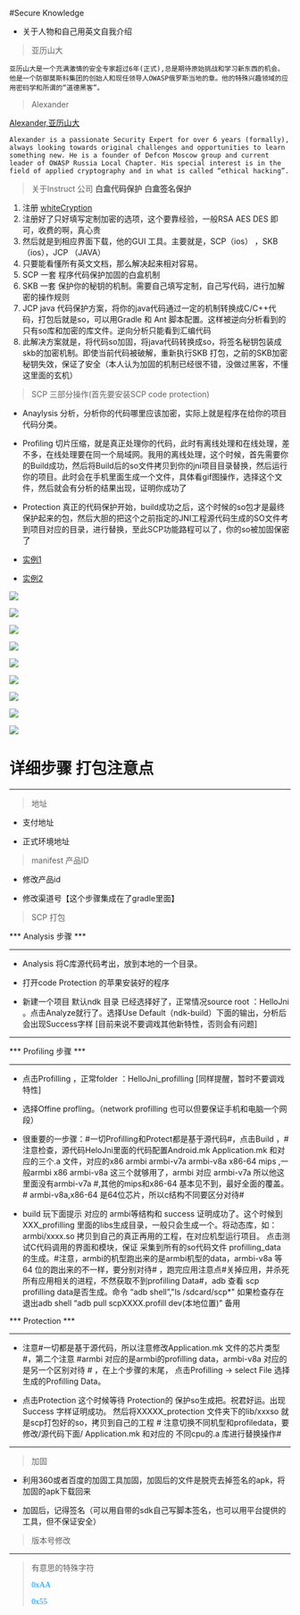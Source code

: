 #Secure Knowledge

[1]:http://antukh.com/blog/2015/01/19/malware-techniques-cheat-sheet/


* 关于人物和自己用英文自我介绍
> 亚历山大 

```
亚历山大是一个充满激情的安全专家超过6年(正式),总是期待原始挑战和学习新东西的机会。他是一个防御莫斯科集团的创始人和现任领导人OWASP俄罗斯当地的章。他的特殊兴趣领域的应用密码学和所谓的“道德黑客”。
```

>  Alexander
 
[Alexander,亚历山大](http://antukh.com/blog/2015/01/19/malware-techniques-cheat-sheet/
) 

```
Alexander is a passionate Security Expert for over 6 years (formally), always looking towards original challenges and opportunities to learn something new. He is a founder of Defcon Moscow group and current leader of OWASP Russia Local Chapter. His special interest is in the field of applied cryptography and in what is called “ethical hacking”. 
```


> 关于Instruct 公司 __白盒代码保护__  __白盒签名保护__


1. 注册 [whiteCryption](http://www.whitecryption.com/)
2. 注册好了只好填写定制加密的选项，这个要靠经验，一般RSA AES DES 即可，收费的啊，真心贵
3. 然后就是到相应界面下载，他的GUI 工具。主要就是，SCP（ios） ，SKB （ios），JCP （JAVA）
4. 只要能看懂所有英文文档，那么解决起来相对容易。
5. SCP 一套 程序代码保护加固的白盒机制
6. SKB 一套 保护你的秘钥的机制。需要自己填写定制，自己写代码，进行加解密的操作规则
7. JCP java 代码保护方案，将你的java代码通过一定的机制转换成C/C++代码，打包后就是so，可以用Gradle 和 Ant 脚本配置。这样被逆向分析看到的只有so库和加密的库文件。逆向分析只能看到汇编代码
8. 此解决方案就是，将代码so加固，将java代码转换成so，将签名秘钥包装成skb的加密机制。即使当前代码被破解，重新执行SKB 打包，之前的SKB加密秘钥失效，保证了安全（本人认为加固的机制已经很不错，没做过黑客，不懂这里面的玄机）


> SCP 三部分操作(首先要安装SCP code protection)

* Anaylysis  分析，分析你的代码哪里应该加密，实际上就是程序在给你的项目代码分类。

* Profiling  切片压缩，就是真正处理你的代码，此时有离线处理和在线处理，差不多，在线处理要在同一个局域网。我用的离线处理，这个时候，首先需要你的Build成功，然后将Build后的so文件拷贝到你的jni项目目录替换，然后运行你的项目。此时会在手机里面生成一个文件，具体看gif图操作，选择这个文件，然后就会有分析的结果出现，证明你成功了

* Protection 真正的代码保护开始，build成功之后，这个时候的so包才是最终保护起来的包，然后大胆的把这个之前指定的JNI工程源代码生成的SO文件考到项目对应的目录，进行替换，至此SCP功能路程可以了，你的so被加固保密了
 
* [实例1](http://www.giphy.com/gifs/3o7qEc0PkVOR8KYfmM)

* [实例2](http://www.giphy.com/gifs/3o6EhYYnzi12vwkMUM)

![](secure_scp_create_project_1.gif)

![](secure_scp_Analysis_2.gif)

![](secure_scp_profiling_3_1.gif)

![](secure_scp_profiling_3_2.gif)

![](secure_scp_profiling_result_3_3.gif)

![](secure_scp_protection_4_1.gif)

![](secure_scp_protection_4_2.gif)

![](secure_scp_protection_4_3.gif)

![](secure_scp_protection_4_4.gif)


# 详细步骤 打包注意点

------

> 地址 

* 支付地址

* 正式环境地址

> manifest 产品ID 

* 修改产品id

* 修改渠道号【这个步骤集成在了gradle里面】 

> SCP 打包

*** Analysis 步骤 ***

--------

* Analysis 将C库源代码考出，放到本地的一个目录。

* 打开code Protection 的苹果安装好的程序

* 新建一个项目 默认ndk 目录 已经选择好了，正常情况source root ：HelloJni 。点击Analyze就行了。选择Use Default（ndk-build）下面的输出，分析后会出现Success字样
[目前来说不要调戏其他新特性，否则会有问题]

---------

*** Profiling 步骤 ***

------

* 点击Profilling ，正常folder ：HelloJni_profilling [同样提醒，暂时不要调戏特性]

* 选择Offine profling。（network profilling 也可以但要保证手机和电脑一个网段）

* 很重要的一步骤：#一切Profilling和Protect都是基于源代码#，点击Build ，#注意检查，源代码HeloJni里面的代码配置Android.mk Application.mk 和对应的三个.a 文件，对应的x86 armbi armbi-v7a armbi-v8a x86-64 mips ,一般armbi x86 armbi-v8a 这三个就够用了，armbi 对应 armbi-v7a 所以他这里面没有armbi-v7a #,其他的mips和x86-64 基本见不到，最好全面的覆盖。# armbi-v8a,x86-64 是64位芯片，所以c结构不同要区分对待#

* build 玩下面提示 对应的 armbi等结构和 success 证明成功了。这个时候到XXX_profilling 里面的libs生成目录，一般只会生成一个。将动态库，如：armbi/xxxx.so 拷贝到自己的真正再用的工程，在对应机型运行项目。 点击测试C代码调用的界面和模块，保证 采集到所有的so代码文件  profilling_data 的生成。#注意，armbi的机型跑出来的是armbi机型的data，armbi-v8a 等64 位的跑出来的不一样，要分别对待# ，跑完应用注意点#关掉应用，并杀死所有应用相关的进程，不然获取不到profilling Data#，adb 查看 scp profilling data是否生成。命令 “adb shell”,"ls /sdcard/scp*" 如果检查存在退出adb shell “adb pull scpXXXX.profill dev(本地位置)” 备用

*** Protection  ***

---------

* 注意#一切都是基于源代码，所以注意修改Application.mk 文件的芯片类型#，第二个注意 #armbi 对应的是armbi的profilling data，armbi-v8a 对应的是另一个区别对待 # ，在上个步骤的末尾， 点击Profilling -> select File 选择生成的Profilling Data。

* 点击Protection 这个时候等待 Protection的 保护so生成把。祝君好运。出现Success 字样证明成功。 然后将XXXXX_protection 文件夹下的lib/xxxso 就是scp打包好的so，拷贝到自己的工程 # 注意切换不同机型和profiledata，要修改/源代码下面/ Application.mk 和对应的 不同cpu的.a 库进行替换操作# 

----------

> 加固

* 利用360或者百度的加固工具加固，加固后的文件是脱壳去掉签名的apk，将加固的apk下载回来

* 加固后，记得签名（可以用自带的sdk自己写脚本签名，也可以用平台提供的工具，但不保证安全）


> 版本号修改

------

> 有意思的特殊字符
> 
> <font face="黑体" color=#0099ff>0xAA</font>
> 
> <font face="黑体" color=#0099ff>0x55</font>
 
